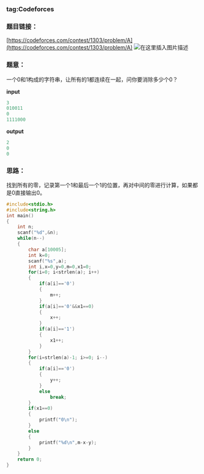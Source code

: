 ### tag:Codeforces
### 题目链接：

[https://codeforces.com/contest/1303/problem/A](https://codeforces.com/contest/1303/problem/A)
![在这里插入图片描述](https://img-blog.csdnimg.cn/20200215115802155.jpg?x-oss-process=image/watermark,type_ZmFuZ3poZW5naGVpdGk,shadow_10,text_aHR0cHM6Ly9ibG9nLmNzZG4ubmV0L3FxXzQ1ODQ1NDA0,size_16,color_FFFFFF,t_70)

### 题意：
一个0和1构成的字符串，让所有的1都连续在一起，问你要消除多少个0？

**input**

```cpp
3
010011
0
1111000
```

**output**

```cpp
2
0
0
```

### **思路**：

找到所有的零，记录第一个1和最后一个1的位置，再对中间的零进行计算，如果都是0直接输出0。



```c
#include<stdio.h>
#include<string.h>
int main()
{
    int n;
    scanf("%d",&n);
    while(n--)
    {
        char a[10005];
        int k=0;
        scanf("%s",a);
        int i,x=0,y=0,m=0,x1=0;
        for(i=0; i<strlen(a); i++)
        {
            if(a[i]=='0')
            {
                m++;
            }
            if(a[i]=='0'&&x1==0)
            {
                x++;
            }
            if(a[i]=='1')
            {
                x1++;
            }
        }
        for(i=strlen(a)-1; i>=0; i--)
        {
            if(a[i]=='0')
            {
                y++;
            }
            else
                break;
        }
        if(x1==0)
        {
            printf("0\n");
        }
        else
        {
            printf("%d\n",m-x-y);
        }
    }
    return 0;
}
```
